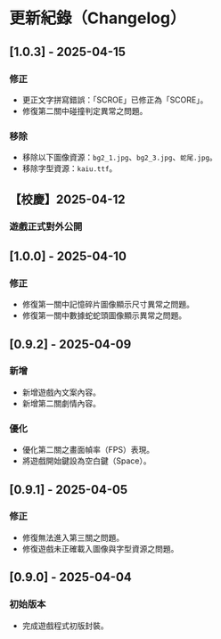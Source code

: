 # 更新紀錄（Changelog）

## [1.0.3] - 2025-04-15  
### 修正  
- 更正文字拼寫錯誤：「SCROE」已修正為「SCORE」。  
- 修復第二關中碰撞判定異常之問題。  

### 移除  
- 移除以下圖像資源：`bg2_1.jpg`、`bg2_3.jpg`、`蛇尾.jpg`。  
- 移除字型資源：`kaiu.ttf`。  

## 【校慶】2025-04-12  
### 遊戲正式對外公開

## [1.0.0] - 2025-04-10  
### 修正  
- 修復第一關中記憶碎片圖像顯示尺寸異常之問題。  
- 修復第一關中數據蛇蛇頭圖像顯示異常之問題。  

## [0.9.2] - 2025-04-09  
### 新增  
- 新增遊戲內文案內容。  
- 新增第二關劇情內容。  

### 優化  
- 優化第二關之畫面幀率（FPS）表現。  
- 將遊戲開始鍵設為空白鍵（Space）。  

## [0.9.1] - 2025-04-05  
### 修正  
- 修復無法進入第三關之問題。  
- 修復遊戲未正確載入圖像與字型資源之問題。  

## [0.9.0] - 2025-04-04  
### 初始版本  
- 完成遊戲程式初版封裝。
